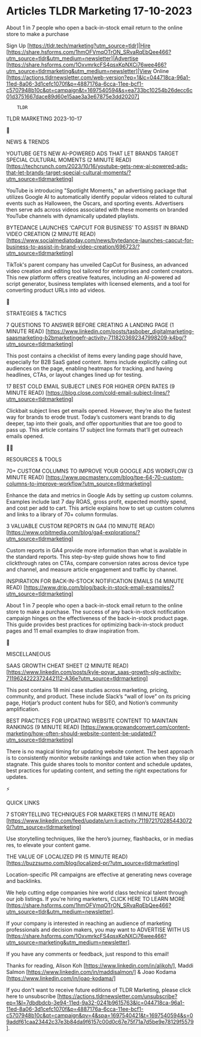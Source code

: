 # Articles TLDR Marketing 17-10-2023

About 1 in 7 people who open a back-in-stock email return to the
online store to make a purchase  

Sign Up [https://tldr.tech/marketing?utm_source=tldr]|Hire
[https://share.hsforms.com/1hmOFVmqOTrON_SRvaRqEbQee466?utm_source=tldr&utm_medium=newsletter]|Advertise
[https://share.hsforms.com/1OxvmrkcFS4qsxKpNXCi76wee466?utm_source=tldrmarketing&utm_medium=newsletter]|View
Online
[https://actions.tldrnewsletter.com/web-version?ep=1&lc=044718ca-96a1-11ed-8a06-3d1cefc1070f&p=4887176a-6cca-11ee-bcf1-c5707948b10c&pt=campaign&t=1697540594&s=ea733bc10254b26decc6c01d3751667dace89d60e15aae3a3e67875e3dd20207]


		TLDR 

TLDR MARKETING 2023-10-17

📱 

NEWS & TRENDS

 YOUTUBE GETS NEW AI-POWERED ADS THAT LET BRANDS TARGET SPECIAL
CULTURAL MOMENTS (2 MINUTE READ)
[https://techcrunch.com/2023/10/16/youtube-gets-new-ai-powered-ads-that-let-brands-target-special-cultural-moments/?utm_source=tldrmarketing]


 YouTube is introducing "Spotlight Moments," an advertising package
that utilizes Google AI to automatically identify popular videos
related to cultural events such as Halloween, the Oscars, and sporting
events. Advertisers then serve ads across videos associated with these
moments on branded YouTube channels with dynamically updated
playlists. 

 BYTEDANCE LAUNCHES ‘CAPCUT FOR BUSINESS’ TO ASSIST IN BRAND VIDEO
CREATION (2 MINUTE READ)
[https://www.socialmediatoday.com/news/bytedance-launches-capcut-for-business-to-assist-in-brand-video-creation/696723/?utm_source=tldrmarketing]


 TikTok's parent company has unveiled CapCut for Business, an advanced
video creation and editing tool tailored for enterprises and content
creators. This new platform offers creative features, including an
AI-powered ad script generator, business templates with licensed
elements, and a tool for converting product URLs into ad videos. 

🚀 

STRATEGIES & TACTICS

 7 QUESTIONS TO ANSWER BEFORE CREATING A LANDING PAGE (1 MINUTE READ)
[https://www.linkedin.com/posts/tasbober_digitalmarketing-saasmarketing-b2bmarketingefr-activity-7118203692347998209-k4bg/?utm_source=tldrmarketing]


 This post contains a checklist of items every landing page should
have, especially for B2B SaaS gated content. Items include explicitly
calling out audiences on the page, enabling heatmaps for tracking, and
having headlines, CTAs, or layout changes lined up for testing. 

 17 BEST COLD EMAIL SUBJECT LINES FOR HIGHER OPEN RATES (9 MINUTE
READ)
[https://blog.close.com/cold-email-subject-lines/?utm_source=tldrmarketing]


 Clickbait subject lines get emails opened. However, they’re also
the fastest way for brands to erode trust. Today’s customers want
brands to dig deeper, tap into their goals, and offer opportunities
that are too good to pass up. This article contains 17 subject line
formats that’ll get outreach emails opened. 

🧑‍💻 

RESOURCES & TOOLS

 70+ CUSTOM COLUMNS TO IMPROVE YOUR GOOGLE ADS WORKFLOW (3 MINUTE
READ)
[https://www.ppcmastery.com/blog/tpe-64-70-custom-columns-to-improve-workflow?utm_source=tldrmarketing]


 Enhance the data and metrics in Google Ads by setting up custom
columns. Examples include last 7 day ROAS, gross profit, expected
monthly spend, and cost per add to cart. This article explains how to
set up custom columns and links to a library of 70+ column formulas. 

 3 VALUABLE CUSTOM REPORTS IN GA4 (10 MINUTE READ)
[https://www.orbitmedia.com/blog/ga4-explorations/?utm_source=tldrmarketing]


 Custom reports in GA4 provide more information than what is available
in the standard reports. This step-by-step guide shows how to find
clickthrough rates on CTAs, compare conversion rates across device
type and channel, and measure article engagement and traffic by
channel. 

 INSPIRATION FOR BACK-IN-STOCK NOTIFICATION EMAILS (14 MINUTE READ)
[https://www.drip.com/blog/back-in-stock-email-examples/?utm_source=tldrmarketing]


 About 1 in 7 people who open a back-in-stock email return to the
online store to make a purchase. The success of any back-in-stock
notification campaign hinges on the effectiveness of the back-in-stock
product page. This guide provides best practices for optimizing
back-in-stock product pages and 11 email examples to draw inspiration
from. 

🎁 

MISCELLANEOUS

 SAAS GROWTH CHEAT SHEET (2 MINUTE READ)
[https://www.linkedin.com/posts/kyle-poyar_saas-growth-plg-activity-7119624222372442112-A36e?utm_source=tldrmarketing]


 This post contains 18 mini case studies across marketing, pricing,
community, and product. These include Slack’s “wall of love” on
its pricing page, Hotjar’s product content hubs for SEO, and
Notion’s community amplification. 

 BEST PRACTICES FOR UPDATING WEBSITE CONTENT TO MAINTAIN RANKINGS (9
MINUTE READ)
[https://www.growandconvert.com/content-marketing/how-often-should-website-content-be-updated/?utm_source=tldrmarketing]


 There is no magical timing for updating website content. The best
approach is to consistently monitor website rankings and take action
when they slip or stagnate. This guide shares tools to monitor content
and schedule updates, best practices for updating content, and setting
the right expectations for updates. 

⚡ 

QUICK LINKS

 7 STORYTELLING TECHNIQUES FOR MARKETERS (1 MINUTE READ)
[https://www.linkedin.com/feed/update/urn:li:activity:7119721702854430720/?utm_source=tldrmarketing]


 Use storytelling techniques, like the hero’s journey, flashbacks,
or in medias res, to elevate your content game. 

 THE VALUE OF LOCALIZED PR (5 MINUTE READ)
[https://buzzsumo.com/blog/localized-pr/?utm_source=tldrmarketing] 

 Location-specific PR campaigns are effective at generating news
coverage and backlinks. 

 We help cutting edge companies hire world class technical talent
through our job listings. If you're hiring marketers, CLICK HERE TO
LEARN MORE
[https://share.hsforms.com/1hmOFVmqOTrON_SRvaRqEbQee466?utm_source=tldr&utm_medium=newsletter].


If your company is interested in reaching an audience of marketing
professionals and decision makers, you may want to ADVERTISE WITH US
[https://share.hsforms.com/1OxvmrkcFS4qsxKpNXCi76wee466?utm_source=marketing&utm_medium=newsletter].


If you have any comments or feedback, just respond to this email! 

Thanks for reading, 
Alison Koh [https://www.linkedin.com/in/alikoh/], Maddi Salmon
[https://www.linkedin.com/in/maddisalmon/] & Joao Kodama
[https://www.linkedin.com/in/joao-kodama/] 

If you don't want to receive future editions of TLDR Marketing,
please click here to unsubscribe
[https://actions.tldrnewsletter.com/unsubscribe?ep=1&l=7dbdbdcb-3e94-11ed-9a32-0241b9615763&lc=044718ca-96a1-11ed-8a06-3d1cefc1070f&p=4887176a-6cca-11ee-bcf1-c5707948b10c&pt=campaign&pv=4&spa=1697540421&t=1697540594&s=09addf61caa23442c37e3b84da9f6157c00d0c67e75f71a7d5be9e78129f5579].